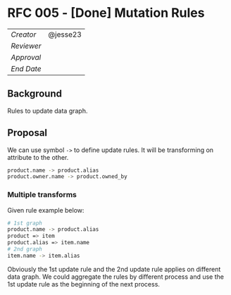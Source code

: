 # RFC 005 - [Done] Mutation Rules

|            |          |
| ---------- | -------- |
| _Creator_  | @jesse23 |
| _Reviewer_ |          |
| _Approval_ |          |
| _End Date_ |          |

## Background

Rules to update data graph.

## Proposal

We can use symbol `->` to define update rules. It will be transforming on attribute to the other.

```sh
product.name -> product.alias
product.owner.name -> product.owned_by
```

### Multiple transforms

Given rule example below:

```sh
# 1st graph
product.name -> product.alias
product => item
product.alias => item.name
# 2nd graph
item.name -> item.alias
```

Obviously the 1st update rule and the 2nd update rule applies on different data graph. We could aggregate the rules by different process and use the 1st update rule as the beginning of the next process.
